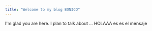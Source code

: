 ```yaml
---
title: "Welcome to my blog BONICO"
---
```


I'm glad you are here. I plan to talk about ... HOLAAA es es el mensaje
